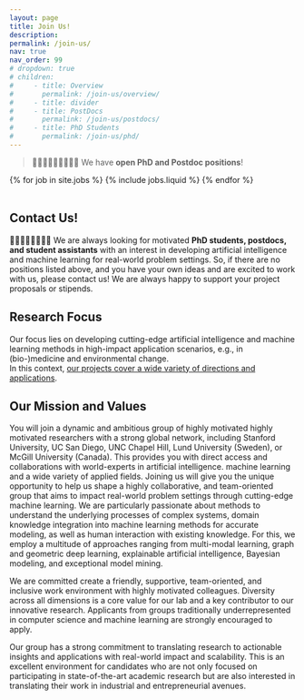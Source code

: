 ```yaml
---
layout: page
title: Join Us!
description:
permalink: /join-us/
nav: true
nav_order: 99
# dropdown: true
# children:
#     - title: Overview
#       permalink: /join-us/overview/
#     - title: divider
#     - title: PostDocs
#       permalink: /join-us/postdocs/
#     - title: PhD Students
#       permalink: /join-us/phd/
---
```


<!--
> **Two open PhD/Postdoc** positions. The calls are open until **January 31st, 2024**. We are looking forward to you applications! 🥳 Please apply for both positions!
> * [Position 1](https://jobs.uni-rostock.de/jobposting/3ca315a64762f179542465dd0daf2331b9a5c3a80) (funded by the [THEMIS project](/projects/2022_themis))
> * [Position 2](https://jobs.uni-rostock.de/jobposting/2317ec88a7e47bc3fb2c78f744415dd5a4de55400) (requires some German skills 🇩🇪)
-->

<!-- > Are you looking for an exciting Ph.D. position at the intersection of data science and leadership development at large organizations? Then work with the founder team of [JENEWEIN](https://jenewein.ch) on novel, impactful data science methods - while getting your Ph.D. as an external student at my lab for [Intelligent Data Analytics](https://bckrlab.org). We are looking forward to your [application](https://www.linkedin.com/jobs/view/3826383435)! -->

<!-- > We currently do not have open Postdoc or PhD positions. Please check back here regularly, as we may post new openings in the near future! -->

> 👩👩‍🎓🧑‍🏫👩‍⚕️🙋‍♂️ We have **open PhD and Postdoc positions**!

<!-- > 👩‍⚕️🙋‍♂️ For **student assistant positions**, please look [here](/for-students/jobs/). -->

<div class="jobs">
    {% for job in site.jobs %}
    {% include jobs.liquid %}
    {% endfor %}
</div>

<br/>

## Contact Us!

👩‍🎓🧑‍🏫👩‍⚕️🙋‍♂️ We are always looking for motivated **PhD students, postdocs, and student assistants** with an interest in developing artificial intelligence and machine learning for real-world problem settings. So, if there are no positions listed above, and you have your own ideas and are excited to work with us, please contact us! We are always happy to support your project proposals or stipends.

## Research Focus

Our focus lies on developing cutting-edge artificial intelligence and machine learning methods in high-impact application scenarios, e.g., in (bio-)medicine and environmental change.  
In this context, [our projects cover a wide variety of directions and applications](/projects).

## Our Mission and Values

You will join a dynamic and ambitious group of highly motivated highly motivated researchers with a strong global network, including Stanford University, UC San Diego, UNC Chapel Hill, Lund University (Sweden), or McGill University (Canada). This provides you with direct access and collaborations with world-experts in artificial intelligence. machine learning and a wide variety of applied fields. Joining us will give you the unique opportunity to help us shape a highly collaborative, and team-oriented group that aims to impact real-world problem settings through cutting-edge machine learning. We are particularly passionate about methods to understand the underlying processes of complex systems, domain knowledge integration into machine learning methods for accurate modeling, as well as human interaction with existing knowledge. For this, we employ a multitude of approaches ranging from multi-modal learning, graph and geometric deep learning, explainable artificial intelligence, Bayesian modeling, and exceptional model mining.

We are committed create a friendly, supportive, team-oriented, and inclusive work environment with highly motivated colleagues. Diversity across all dimensions is a core value for our lab and a key contributor to our innovative research. Applicants from groups traditionally underrepresented in computer science and machine learning are strongly encouraged to apply.

Our group has a strong commitment to translating research to actionable insights and applications with real-world impact and scalability. This is an excellent environment for candidates who are not only focused on participating in state-of-the-art academic research but are also interested in translating their work in industrial and entrepreneurial avenues.

